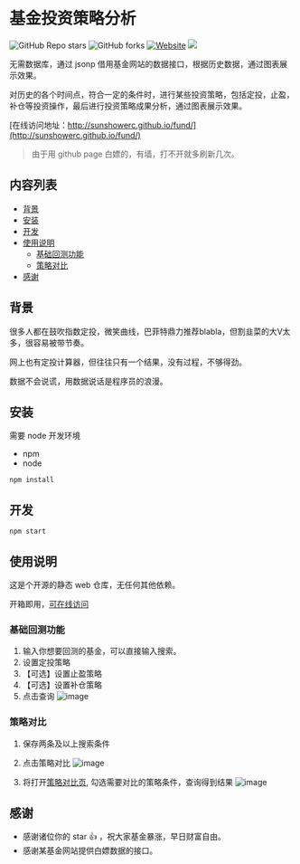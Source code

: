 # 基金投资策略分析
![GitHub Repo stars](https://img.shields.io/github/stars/sunshowerc/fund-strategy)
![GitHub forks](https://img.shields.io/github/forks/sunshowerc/fund-strategy)
[![Website](https://img.shields.io/website-up-down-green-red/http/shields.io.svg)](http://sunshowerc.github.io/fund/)
![](https://img.shields.io/badge/-%E8%B4%A2%E5%AF%8C%E8%87%AA%E7%94%B1-red)



无需数据库，通过 jsonp 借用基金网站的数据接口，根据历史数据，通过图表展示效果。

对历史的各个时间点，符合一定的条件时，进行某些投资策略，包括定投，止盈，补仓等投资操作，最后进行投资策略成果分析，通过图表展示效果。

[在线访问地址：http://sunshowerc.github.io/fund/](http://sunshowerc.github.io/fund/)

> 由于用 github page 白嫖的，有墙，打不开就多刷新几次。

## 内容列表
- [背景](#背景)
- [安装](#安装)
- [开发](#开发)
- [使用说明](#使用说明)
  - [基础回测功能](#基础回测功能)
  - [策略对比](#策略对比)
- [感谢](#感谢)


## 背景

很多人都在鼓吹指数定投，微笑曲线，巴菲特鼎力推荐blabla，但割韭菜的大V太多，很容易被带节奏。

网上也有定投计算器，但往往只有一个结果，没有过程，不够得劲。

数据不会说谎，用数据说话是程序员的浪漫。

## 安装
需要 node 开发环境
- npm
- node

```
npm install
```

## 开发
```
npm start
```

## 使用说明
这是个开源的静态 web 仓库，无任何其他依赖。

开箱即用，[可在线访问]((http://sunshowerc.github.io/fund/))

### 基础回测功能
1. 输入你想要回测的基金，可以直接输入搜索。
2. 设置定投策略
3. 【可选】设置止盈策略
4. 【可选】设置补仓策略
5. 点击查询 
![image](https://user-images.githubusercontent.com/13402013/100250664-dfaa6800-2f78-11eb-936d-cc1acdad9c66.png)

 
### 策略对比
1. 保存两条及以上搜索条件
2. 点击策略对比
  ![image](https://user-images.githubusercontent.com/13402013/100251039-462f8600-2f79-11eb-93ed-45725c1da70f.png)

3. 将打开[策略对比页](http://sunshowerc.github.io/fund/#/compare), 勾选需要对比的策略条件，查询得到结果
  ![image](https://user-images.githubusercontent.com/13402013/100251436-bb9b5680-2f79-11eb-9ca3-51155368fee6.png)


## 感谢
- 感谢诸位你的 star 👍 ，祝大家基金暴涨，早日财富自由。
- 感谢某基金网站提供白嫖数据的接口。


